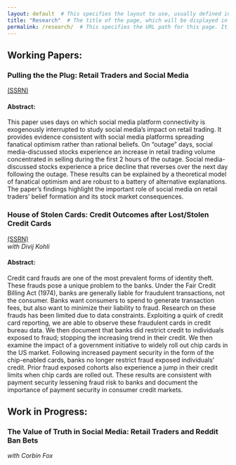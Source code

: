 ```yaml
---
layout: default  # This specifies the layout to use, usually defined in _layouts directory.
title: "Research"  # The title of the page, which will be displayed in the browser tab and in site navigation.
permalink: /research/  # This specifies the URL path for this page. It will be accessible at yoursite.com/about/
---
```


## Working Papers:
### Pulling the the Plug: Retail Traders and Social Media <br>
 <a href="https://papers.ssrn.com/sol3/papers.cfm?abstract_id=3917950">(SSRN)</a>
#### Abstract:
This paper uses days on which social media platform connectivity is exogenously 
	interrupted to study social media’s impact on retail trading. It provides evidence
	consistent with social media platforms spreading fanatical optimism rather than
	rational beliefs. On “outage” days, social media-discussed stocks experience an
	increase in retail trading volume concentrated in selling during the first 2 hours of
	the outage. Social media-discussed stocks experience a price decline that reverses
	over the next day following the outage. These results can be explained by a
	theoretical model of fanatical optimism and are robust to a battery of alternative
	explanations. The paper’s findings highlight the important role of social media on
	retail traders’ belief formation and its stock market consequences.

### House of Stolen Cards: Credit Outcomes after Lost/Stolen Credit Cards 
<a href="https://papers.ssrn.com/sol3/papers.cfm?abstract_id=4769744">(SSRN)</a> <br>
<i>with Divij Kohli</i> 
#### Abstract:
Credit card frauds are one of the most prevalent forms of identity theft. These frauds pose
a unique problem to the banks. Under the Fair Credit Billing Act (1974), banks are generally
liable for fraudulent transactions, not the consumer. Banks want consumers to spend to
generate transaction fees, but also want to minimize their liability to fraud. Research on these
frauds has been limited due to data constraints. Exploiting a quirk of credit card reporting,
we are able to observe these fraudulent cards in credit bureau data. We then document that
banks did restrict credit to individuals exposed to fraud; stopping the increasing trend in
their credit. We then examine the impact of a government initiative to widely roll out chip
cards in the US market. Following increased payment security in the form of the chip-enabled
cards, banks no longer restrict fraud exposed individuals’ credit. Prior fraud exposed cohorts
also experience a jump in their credit limits when chip cards are rolled out. These results are
consistent with payment security lessening fraud risk to banks and document the importance
of payment security in consumer credit markets. 

## Work in Progress:
### The Value of Truth in Social Media: Retail Traders and Reddit Ban Bets </font> 
<i>with Corbin Fox</i> 




